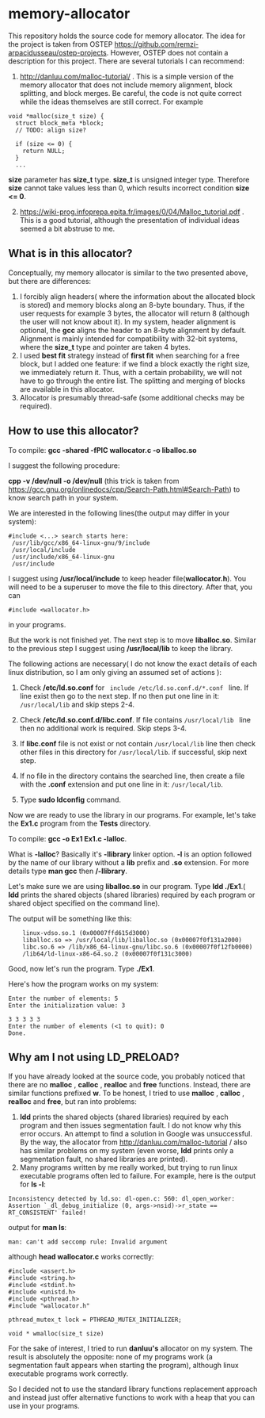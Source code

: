 # memory-allocator
This repository holds the source code for memory allocator. The idea for the project is taken from OSTEP https://github.com/remzi-arpacidusseau/ostep-projects. However, OSTEP does not contain a description for this project. There are several tutorials I can recommend:

1) http://danluu.com/malloc-tutorial/ . This is a simple version of the memory allocator that does not include memory alignment, block splitting, and block merges. Be careful, the code is not quite correct while the ideas themselves are still correct. For example
```
void *malloc(size_t size) {
  struct block_meta *block;
  // TODO: align size?

  if (size <= 0) {
    return NULL;
  }
  ...
```
**size** parameter has **size_t** type. **size_t** is unsigned integer type. Therefore **size** cannot take values less than 0, which results incorrect condition **size <= 0**. 

2) https://wiki-prog.infoprepa.epita.fr/images/0/04/Malloc_tutorial.pdf . This is a good tutorial, although the presentation of individual ideas seemed a bit abstruse to me.
## What is in this allocator?
Conceptually, my memory allocator is similar to the two presented above, but there are differences:
1) I forcibly align headers( where the information about the allocated block is stored) and memory blocks along an 8-byte boundary. Thus, if the user requests for example 3 bytes, the allocator will return 8 (although the user will not know about it). In my system, header alignment is optional, the **gcc** aligns the header to an 8-byte alignment by default. Alignment is mainly intended for compatibility with 32-bit systems, where the **size_t** type and pointer are taken 4 bytes.
2) I used **best fit** strategy instead of **first fit** when searching for a free block, but I added one feature: if we find a block exactly the right size, we immediately return it.  Thus, with a certain probability, we will not have to go through the entire list. The splitting and merging of blocks are available in this allocator.
3) Allocator is presumably thread-safe (some additional checks may be required).
## How to use this allocator?
To compile: **gcc -shared -fPIC wallocator.c -o liballoc.so** 

I suggest the following procedure:

**cpp -v /dev/null -o /dev/null** (this trick is taken from https://gcc.gnu.org/onlinedocs/cpp/Search-Path.html#Search-Path) to know search path in your system.

We are interested in the following lines(the output may differ in your system):
```
#include <...> search starts here:
 /usr/lib/gcc/x86_64-linux-gnu/9/include
 /usr/local/include
 /usr/include/x86_64-linux-gnu
 /usr/include
 ```
I suggest using **/usr/local/include** to keep header file(**wallocator.h**). You will need to be a superuser to move the file to this directory. After that, you can
```
#include <wallocator.h>
```
in your programs.

But the work is not finished yet. The next step is to move **liballoc.so**. Similar to the previous step I suggest using **/usr/local/lib** to keep the library.

The following actions are necessary( I do not know the exact details of each linux distribution, so I am only giving an assumed set of actions ):

1) Check **/etc/ld.so.conf** for ```  include /etc/ld.so.conf.d/*.conf  ```  line. If line exist then go to the next step. If no then put one line in it: 
 ``` /usr/local/lib ``` and skip steps 2-4.

2) Check **/etc/ld.so.conf.d/libc.conf**. If file contains  ``` /usr/local/lib  ``` line then no additional work is required. Skip steps 3-4.

3) If **libc.conf** file is not exist or not contain  ``` /usr/local/lib ```  line then check other files in this directory for ``` /usr/local/lib ```. if successful, skip next step.
4) If no file in the directory contains the searched line, then create a file with the **.conf** extension and put one line in it: ``` /usr/local/lib ```.
5) Type **sudo ldconfig** command.

Now we are ready to use the library in our programs. For example, let's take the **Ex1.c** program from the **Tests** directory. 

To compile: **gcc -o Ex1 Ex1.c -lalloc**.

What is **-lalloc**? Basically it's **-llibrary** linker option. **-l** is an option followed by the name of our library without a **lib** prefix and **.so** extension. For more details type **man gcc** then **/-llibrary**.

Let's make sure we are using **liballoc.so** in our program. Type **ldd ./Ex1**.( **ldd** prints the shared objects (shared libraries) required by each program or shared object specified on the command line).

The output will be something like this:
```
    linux-vdso.so.1 (0x00007ffd615d3000)
    liballoc.so => /usr/local/lib/liballoc.so (0x00007f0f131a2000)
    libc.so.6 => /lib/x86_64-linux-gnu/libc.so.6 (0x00007f0f12fb0000)
    /lib64/ld-linux-x86-64.so.2 (0x00007f0f131c3000)
```
Good, now let's run the program. Type **./Ex1**.

Here's how the program works on my system:
```
Enter the number of elements: 5
Enter the initialization value: 3

3 3 3 3 3
Enter the number of elements (<1 to quit): 0
Done.
```
## Why am I not using LD_PRELOAD?
If you have already looked at the source code, you probably noticed that there are no **malloc** , **calloc** , **realloc** and **free** functions. 
Instead, there are similar functions prefixed **w**. To be honest, I tried to use **malloc** , **calloc** , **realloc** and **free**, but ran into problems:

1) **ldd** prints the shared objects (shared libraries) required by each program and then issues segmentation fault. I do not know why this error occurs. An attempt to find a solution in Google was unsuccessful. By the way, the allocator from http://danluu.com/malloc-tutorial / also has similar problems on my system (even worse, **ldd** prints only a segmentation fault, no shared libraries are printed).
2) Many programs written by me really worked, but trying to run linux executable programs often led to failure. For example, here is the output for **ls -l**:
```
Inconsistency detected by ld.so: dl-open.c: 560: dl_open_worker: Assertion `_dl_debug_initialize (0, args->nsid)->r_state == RT_CONSISTENT' failed!
```
output for **man ls**:
```
man: can't add seccomp rule: Invalid argument
```
although **head wallocator.c** works correctly:
```
#include <assert.h>
#include <string.h>
#include <stdint.h>
#include <unistd.h>
#include <pthread.h>
#include "wallocator.h"

pthread_mutex_t lock = PTHREAD_MUTEX_INITIALIZER;

void * wmalloc(size_t size)
```
For the sake of interest, I tried to run **danluu's** allocator on my system. The result is absolutely the opposite: none of my programs work (a segmentation fault appears when starting the program), although linux executable programs work correctly.

So I decided not to use the standard library functions replacement approach and instead just offer alternative functions to work with a heap that you can use in your programs.

